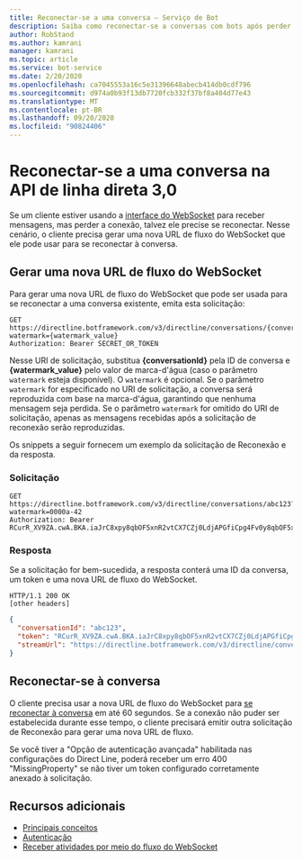 ```yaml
---
title: Reconectar-se a uma conversa – Serviço de Bot
description: Saiba como reconectar-se a conversas com bots após perder o contato. Consulte como usar a versão 3,0 da API de linha direta para gerar novas URLs de fluxo WebSocket.
author: RobStand
ms.author: kamrani
manager: kamrani
ms.topic: article
ms.service: bot-service
ms.date: 2/20/2020
ms.openlocfilehash: ca7045553a16c5e31396648abecb414db0cdf796
ms.sourcegitcommit: d974a0b93f13db7720fcb332f37bf8a404d77e43
ms.translationtype: MT
ms.contentlocale: pt-BR
ms.lasthandoff: 09/20/2020
ms.locfileid: "90824406"
---
```

# <a name="reconnect-to-a-conversation-in-direct-line-api-30"></a>Reconectar-se a uma conversa na API de linha direta 3,0

Se um cliente estiver usando a [interface do WebSocket](bot-framework-rest-direct-line-3-0-receive-activities.md#connect-via-websocket) para receber mensagens, mas perder a conexão, talvez ele precise se reconectar. Nesse cenário, o cliente precisa gerar uma nova URL de fluxo do WebSocket que ele pode usar para se reconectar à conversa.

## <a name="generate-a-new-websocket-stream-url"></a>Gerar uma nova URL de fluxo do WebSocket

Para gerar uma nova URL de fluxo do WebSocket que pode ser usada para se reconectar a uma conversa existente, emita esta solicitação: 

```http
GET https://directline.botframework.com/v3/directline/conversations/{conversationId}?watermark={watermark_value}
Authorization: Bearer SECRET_OR_TOKEN
```

Nesse URI de solicitação, substitua **{conversationId}** pela ID de conversa e **{watermark_value}** pelo valor de marca-d'água (caso o parâmetro `watermark` esteja disponível). O `watermark` é opcional. Se o parâmetro `watermark` for especificado no URI de solicitação, a conversa será reproduzida com base na marca-d'água, garantindo que nenhuma mensagem seja perdida. Se o parâmetro `watermark` for omitido do URI de solicitação, apenas as mensagens recebidas após a solicitação de reconexão serão reproduzidas.

Os snippets a seguir fornecem um exemplo da solicitação de Reconexão e da resposta.

### <a name="request"></a>Solicitação

```http
GET https://directline.botframework.com/v3/directline/conversations/abc123?watermark=0000a-42
Authorization: Bearer RCurR_XV9ZA.cwA.BKA.iaJrC8xpy8qbOF5xnR2vtCX7CZj0LdjAPGfiCpg4Fv0y8qbOF5xPGfiCpg4Fv0y8qqbOF5x8qbOF5xn
```

### <a name="response"></a>Resposta

Se a solicitação for bem-sucedida, a resposta conterá uma ID da conversa, um token e uma nova URL de fluxo do WebSocket.

```http
HTTP/1.1 200 OK
[other headers]
```

```json
{
  "conversationId": "abc123",
  "token": "RCurR_XV9ZA.cwA.BKA.iaJrC8xpy8qbOF5xnR2vtCX7CZj0LdjAPGfiCpg4Fv0y8qbOF5xPGfiCpg4Fv0y8qqbOF5x8qbOF5xn",
  "streamUrl": "https://directline.botframework.com/v3/directline/conversations/abc123/stream?watermark=000a-4&amp;t=RCurR_XV9ZA.cwA..."
}
```

## <a name="reconnect-to-the-conversation"></a>Reconectar-se à conversa

O cliente precisa usar a nova URL de fluxo do WebSocket para [se reconectar à conversa](bot-framework-rest-direct-line-3-0-receive-activities.md#connect-via-websocket) em até 60 segundos. Se a conexão não puder ser estabelecida durante esse tempo, o cliente precisará emitir outra solicitação de Reconexão para gerar uma nova URL de fluxo.

Se você tiver a "Opção de autenticação avançada" habilitada nas configurações do Direct Line, poderá receber um erro 400 "MissingProperty" se não tiver um token configurado corretamente anexado à solicitação. 

## <a name="additional-resources"></a>Recursos adicionais

- [Principais conceitos](bot-framework-rest-direct-line-3-0-concepts.md)
- [Autenticação](bot-framework-rest-direct-line-3-0-authentication.md)
- [Receber atividades por meio do fluxo do WebSocket](bot-framework-rest-direct-line-3-0-receive-activities.md#connect-via-websocket)
